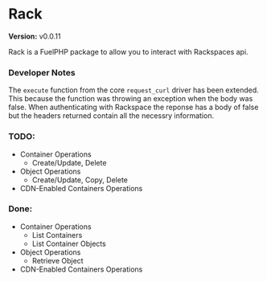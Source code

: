 Rack
====

**Version:** v0.0.11

Rack is a FuelPHP package to allow you to interact with Rackspaces api.

### Developer Notes

The `execute` function from the core `request_curl` driver has been extended.  This because the function was throwing an exception when the body was false.  When authenticating with Rackspace the reponse has a body of false but the headers returned contain all the necessry information.

### TODO:
* Container Operations
	*	Create/Update, Delete
* Object Operations
	* Create/Update, Copy, Delete
* CDN-Enabled Containers Operations

### Done:
* Container Operations
	*	List Containers
	* List Container Objects
* Object Operations
	* Retrieve Object
* CDN-Enabled Containers Operations

